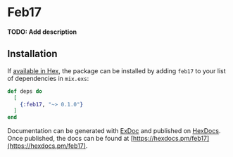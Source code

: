 # Feb17

**TODO: Add description**

## Installation

If [available in Hex](https://hex.pm/docs/publish), the package can be installed
by adding `feb17` to your list of dependencies in `mix.exs`:

```elixir
def deps do
  [
    {:feb17, "~> 0.1.0"}
  ]
end
```

Documentation can be generated with [ExDoc](https://github.com/elixir-lang/ex_doc)
and published on [HexDocs](https://hexdocs.pm). Once published, the docs can
be found at [https://hexdocs.pm/feb17](https://hexdocs.pm/feb17).

